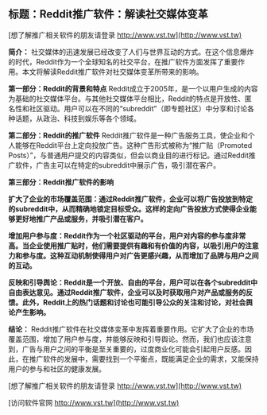 ## **标题：Reddit推广软件：解读社交媒体变革**

[想了解推广相关软件的朋友请登录 http://www.vst.tw](http://www.vst.tw)

**简介：**
社交媒体的迅速发展已经改变了人们与世界互动的方式。在这个信息爆炸的时代，Reddit作为一个全球知名的社交平台，在推广软件方面发挥了重要作用。本文将解读Reddit推广软件对社交媒体变革所带来的影响。

**第一部分：Reddit的背景和特点**
Reddit成立于2005年，是一个以用户生成的内容为基础的社交媒体平台。与其他社交媒体平台相比，Reddit的特点是开放性、匿名性和社区驱动。用户可以在不同的“subreddit”（即专题社区）中分享和讨论各种话题，从政治、科技到娱乐等各个领域。

**第二部分：Reddit的推广软件**
Reddit推广软件是一种广告服务工具，使企业和个人能够在Reddit平台上定向投放广告。这种广告形式被称为“推广贴（Promoted Posts）”，与普通用户提交的内容类似，但会以商业目的进行标记。通过Reddit推广软件，广告主可以在特定的subreddit中展示广告，吸引潜在客户。

**第三部分：Reddit推广软件的影响**

**扩大了企业的市场覆盖范围：通过Reddit推广软件，企业可以将广告投放到特定的subreddit中，从而精确地锁定目标受众。这样的定向广告投放方式使得企业能够更好地推广产品或服务，并吸引潜在客户。**

**增加用户参与度：Reddit作为一个社区驱动的平台，用户对内容的参与度非常高。当企业使用推广贴时，他们需要提供有趣和有价值的内容，以吸引用户的注意力和参与度。这种互动机制使得用户对广告更感兴趣，从而增加了品牌与用户之间的互动。**

**反映和引导舆论：Reddit是一个开放、自由的平台，用户可以在各个subreddit中自由表达意见。通过Reddit推广软件，企业可以及时获取用户对产品或服务的反馈。此外，Reddit上的热门话题和讨论也可能引导公众的关注和讨论，对社会舆论产生影响。**

**结论：**
Reddit推广软件在社交媒体变革中发挥着重要作用。它扩大了企业的市场覆盖范围，增加了用户参与度，并能够反映和引导舆论。然而，我们也应该注意到，广告与用户之间的平衡是至关重要的，过度商业化可能会引起用户反感。因此，在推广软件的发展中，需要找到一个平衡点，既能满足企业的需求，又能保持用户的参与和社区的健康发展。

[想了解推广相关软件的朋友请登录 http://www.vst.tw](http://www.vst.tw)


[访问软件官网 http://www.vst.tw](http://www.vst.tw)
